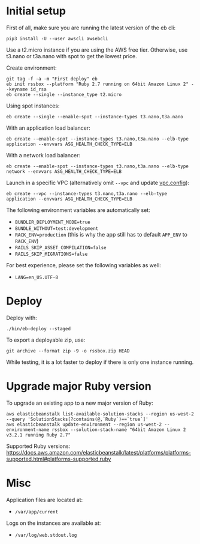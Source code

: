 # Initial setup

First of all, make sure you are running the latest version of the eb cli:
```
pip3 install -U --user awscli awsebcli
```

Use a t2.micro instance if you are using the AWS free tier. Otherwise, use t3.nano or t3a.nano with spot to get the lowest price.

Create environment:
```
git tag -f -a -m "First deploy" eb
eb init rssbox --platform "Ruby 2.7 running on 64bit Amazon Linux 2" --keyname id_rsa
eb create --single --instance_type t2.micro
```

Using spot instances:
```
eb create --single --enable-spot --instance-types t3.nano,t3a.nano
```

With an application load balancer:
```
eb create --enable-spot --instance-types t3.nano,t3a.nano --elb-type application --envvars ASG_HEALTH_CHECK_TYPE=ELB
```

With a network load balancer:
```
eb create --enable-spot --instance-types t3.nano,t3a.nano --elb-type network --envvars ASG_HEALTH_CHECK_TYPE=ELB
```

Launch in a specific VPC (alternatively omit `--vpc` and update [vpc.config](vpc.config)):
```
eb create --vpc --instance-types t3.nano,t3a.nano --elb-type application --envvars ASG_HEALTH_CHECK_TYPE=ELB
```

The following environment variables are automatically set:
- `BUNDLER_DEPLOYMENT_MODE=true`
- `BUNDLE_WITHOUT=test:development`
- `RACK_ENV=production` (this is why the app still has to default `APP_ENV` to `RACK_ENV`)
- `RAILS_SKIP_ASSET_COMPILATION=false`
- `RAILS_SKIP_MIGRATIONS=false`

For best experience, please set the following variables as well:
- `LANG=en_US.UTF-8`

# Deploy

Deploy with:
```
./bin/eb-deploy --staged
```

To export a deployable zip, use:
```
git archive --format zip -9 -o rssbox.zip HEAD
```

While testing, it is a lot faster to deploy if there is only one instance running.

# Upgrade major Ruby version

To upgrade an existing app to a new major version of Ruby:
```
aws elasticbeanstalk list-available-solution-stacks --region us-west-2 --query 'SolutionStacks[?contains(@,`Ruby`)==`true`]'
aws elasticbeanstalk update-environment --region us-west-2 --environment-name rssbox --solution-stack-name "64bit Amazon Linux 2 v3.2.1 running Ruby 2.7"
```

Supported Ruby versions: https://docs.aws.amazon.com/elasticbeanstalk/latest/platforms/platforms-supported.html#platforms-supported.ruby

# Misc

Application files are located at:
- `/var/app/current`

Logs on the instances are available at:
- `/var/log/web.stdout.log`
